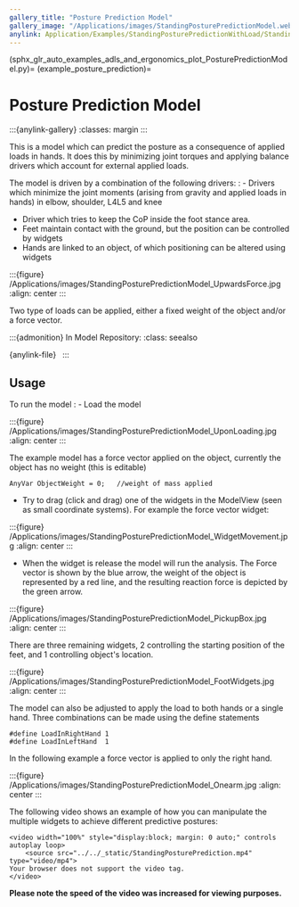 ```yaml
---
gallery_title: "Posture Prediction Model"
gallery_image: "/Applications/images/StandingPosturePredictionModel.webp"
anylink: Application/Examples/StandingPosturePredictionWithLoad/StandingPosturePrediction.main.any
---
```



(sphx_glr_auto_examples_adls_and_ergonomics_plot_PosturePredictionModel.py)=
(example_posture_prediction)=
# Posture Prediction Model

:::{anylink-gallery}
:classes: margin
:::

This is a model which can predict the posture as a consequence of applied loads in hands.
It does this by minimizing joint torques and applying balance drivers which account for external
applied loads.


The model is driven by a combination of the following drivers:
: - Drivers which minimize the joint moments (arising from gravity and applied loads in hands) in elbow, shoulder, L4L5 and knee
  - Driver which tries to keep the CoP inside the foot stance area.
  - Feet maintain contact with the ground, but the position can be controlled by widgets
  - Hands are linked to an object, of which positioning can be altered using widgets


:::{figure} /Applications/images/StandingPosturePredictionModel_UpwardsForce.jpg
:align: center
:::


Two type of loads can be applied, either a fixed weight of the object and/or a force vector.

:::{admonition} In Model Repository:
:class: seealso

{anylink-file}` `
:::


## Usage

To run the model
: - Load the model

:::{figure} /Applications/images/StandingPosturePredictionModel_UponLoading.jpg
:align: center
:::

The example model has a force vector applied on the object, currently the object has no weight (this is editable)

```AnyScriptDoc
AnyVar ObjectWeight = 0;   //weight of mass applied
```

- Try to drag (click and drag) one of the widgets in the ModelView (seen as small coordinate systems). For example the force vector widget:

:::{figure} /Applications/images/StandingPosturePredictionModel_WidgetMovement.jpg
:align: center
:::

- When the widget is release the model will run the analysis. The Force vector is shown by the blue arrow, the weight of the object is represented by a red line, and the resulting reaction force is depicted by the green arrow.

:::{figure} /Applications/images/StandingPosturePredictionModel_PickupBox.jpg
:align: center
:::

There are three remaining widgets, 2 controlling the starting position of the feet, and 1 controlling object's location.

:::{figure} /Applications/images/StandingPosturePredictionModel_FootWidgets.jpg
:align: center
:::

The model can also be adjusted to apply the load to both hands or a single hand.
Three combinations can be made using the define statements

```AnyScriptDoc
#define LoadInRightHand 1
#define LoadInLeftHand  1
```

In the following example a force vector is applied to only the right hand.

:::{figure} /Applications/images/StandingPosturePredictionModel_Onearm.jpg
:align: center
:::

The following video shows an example of how you can manipulate the multiple widgets to achieve different predictive postures:

```{raw} html
<video width="100%" style="display:block; margin: 0 auto;" controls autoplay loop>
    <source src="../../_static/StandingPosturePrediction.mp4" type="video/mp4">
Your browser does not support the video tag.
</video>
```

**Please note the speed of the video was increased for viewing purposes.**



